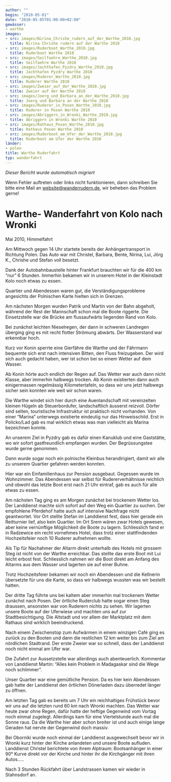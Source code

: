 ```yaml
---
author: ""
begin: "2010-05-01"
date: "2010-05-05T01:00:00+02:00"
gewässer:
- warthe
images:
- src: images/Nirina_Chrishe_rudern_auf_der_Warthe_2010.jpg
  title: Nirina Chrishe rudern auf der Warthe 2010
- src: images/Ruderboot_Warthe_2010.jpg
  title: Ruderboot Warthe 2010
- src: images/Seilfaehre_Warthe_2010.jpg
  title: Seilfaehre Warthe 2010
- src: images/Jachthafen_Pyzdry_Warthe_2010.jpg
  title: Jachthafen Pyzdry Warthe 2010
- src: images/Ruderer_Warthe_2010.jpg
  title: Ruderer Warthe 2010
- src: images/Zweier_auf_der_Warthe_2010.jpg
  title: Zweier auf der Warthe 2010
- src: images/Joerg_und_Barbara_an_der_Warthe_2010.jpg
  title: Joerg und Barbara an der Warthe 2010
- src: images/Ruderer_in_Posen_Warthe_2010.jpg
  title: Ruderer in Posen Warthe 2010
- src: images/Abriggern_in_Wronki_Warthe_2010.jpg
  title: Abriggern in Wronki Warthe 2010
- src: images/Rathaus_Posen_Warthe_2010.jpg
  title: Rathaus Posen Warthe 2010
- src: images/Ruderboot_am_Ufer_der_Warthe_2010.jpg
  title: Ruderboot am Ufer der Warthe 2010
länder:
- polen
title: Warthe Ruderfahrt
typ: wanderfahrt
---
```



*Dieser Bericht wurde automatisch migriert*

Wenn Fehler auftreten oder links nicht funktionieren, dann schreiben Sie bitte eine Mail an website@wanderrudern.de, wir beheben das Problem gerne!



# Warthe- Wanderfahrt von Kolo nach Wronki


Mai 2010, Himmelfahrt

Am Mittwoch gegen 14 Uhr startete bereits der Anhängertransport in Richtung Polen. Das Auto war mit Christel, Barbara, Bente, Nirina, Lui, Jörg K., Chrishe und Stefan voll besetzt.

Dank der Autobahnbaustelle hinter Frankfurt brauchten wir für die 400 km “nur” 6 Stunden. Immerhin bekamen wir in unserem Hotel in der Kleinstadt Kolo noch etwas zu essen.

Quartier und Abendessen waren gut, die Verständigungsprobleme angesichts der Polnischen Karte hielten sich in Grenzen.

Am nächsten Morgen wurden Patrik und Martin von der Bahn abgeholt, während der Rest der Mannschaft schon mal die Boote riggerte. Die Einsetzstelle war die Brücke am flussaufwärts liegenden Rand von Kolo.

Bei zunächst leichten Nieselregen, der dann in schweren Landregen überging ging es mit recht flotter Strömung abwärts. Der Wasserstand war erkennbar hoch.

Kurz vor Konin sperrte eine Gierfähre die Warthe und der Fährmann bequemte sich erst nach intensiven Bitten, den Fluss freizugeben. Der wird sich auch gedacht haben, wer ist schon bei so einem Wetter auf dem Wasser.

Ab Konin hörte auch endlich der Regen auf. Das Wetter war auch dann nicht Klasse, aber immerhin halbwegs trocken. Ab Konin existierten dann auch einigermassen regelmässig Kilometertafeln, so dass wir uns jetzt halbwegs sicher sein konnten wie weit wir schon waren.

Die Warthe windet sich hier durch eine Auenlandschaft mit vereinzelten kleinen Hügeln ab Steuerbordufer, landschaftlich äusserst reizvoll. Dörfer sind selten, touristische Infrastruktur ist praktisch nicht vorhanden. Von einer “Marina” unterwegs existierte eindeutig nur das Hinweisschild. Erst in Policko/Lad gab es mal wirklich etwas was man vielleicht als Marina bezeichnen konnte.

An unserem Ziel in Pyzdry gab es dafür einen Kanuklub und eine Gaststätte, wo wir sofort gastfreundlich empfangen wurden. Der Begrüssungstee wurde gerne genommen.

Dann wurde sogar noch ein polnische Kleinbus herandirigiert, damit wir alle zu unserem Quartier gefahren werden konnten.

Hier war ein Einfamilienhaus zur Pension ausgebaut. Gegessen wurde im Wohnzimmer. Das Abendessen war selbst für Rudererverhältnisse reichlich und obwohl das letzte Boot erst nach 21 Uhr eintraf, gab es auch für alle etwas zu essen.

Am nächsten Tag ging es am Morgen zunächst bei trockenem Wetter los. Der Landdienst machte sich sofort auf den Weg ein Quartier zu suchen. Der empfohlene Pferdehof hatte auch auf intensive Nachfrage nicht geantwortet. Vor Ort stellte Stefan im Landdienst fest, dass hier gerade ein Reitturnier lief, also kein Quartier. Im Ort Srem wären zwar Hotels gewesen, aber keine vernünftige Möglichkeit die Boote zu lagern. Schliesslich fand er in Radzewice ein recht vornehmes Hotel, dass trotz einer stattfindenden Hochzeitsfeier noch 10 Ruderer aufnehmen wollte.

Als Tip für Nachahmer der Altarm direkt unterhalb des Hotels mit grossem Steg ist nicht von der Warthe erreichbar. Das stellte das erste Boot mit Lui leicht erbost fest. Schliesslich nahmen wir die Boot direkt am Anfang des Altarms aus dem Wasser und lagerten sie auf einer Buhne.

Trotz Hochzeitsfeier bekamen wir noch ein Abendessen und die Kellnerin übersetzte für uns die Karte, so dass wir halbwegs wussten was wir bestellt hatten.

Der dritte Tag führte uns bei kaltem aber immerhin mal trockenem Wetter zunächst nach Posen. Der örtliche Ruderclub hatte sogar einen Steg draussen, ansonsten war von Ruderern nichts zu sehen. Wir lagerten unsere Boote auf der Uferwiese und machten uns auf zur Stadtbesichtigung. Die Altstadt und vor allem der Marktplatz mit dem Rathaus sind wirklich beeindruckend.

Nach einem Zwischenstop zum Aufwärmen in einem winzigen Café ging es zurück zu den Booten und dann die restlichen 12 km weiter bis zum Ziel am nördlichen Stadtrand. Der erste Zweier war so schnell, dass der Landdienst noch nicht einmal am Ufer war.

Die Zufahrt zur Aussetzstelle war allerdings auch abenteuerlich. Kommentar von Landdienst Martin: “Alles kein Problem in Madagaskar sind die Wege noch schlimmer”.

Unser Quartier war eine gemütliche Pension. Da es hier kein Abendessen gab hatte der Landdienst den örtlichen Dönerladen dazu überredet länger zu öffnen.

Am letzten Tag gab es bereits um 7 Uhr ein reichhaltiges Frühstück bevor wir uns auf die letzten rund 60 km nach Wronki machten. Das Wetter war heute zwar ohne Regen, dafür hatte der heftige Gegenwind vom Vortag noch einmal zugelegt. Allerdings kam für eine Viertelstunde auch mal die Sonne raus. Da die Warthe hier aber schon breiter ist und auch einige lange Geraden hat nervte der Gegenwind doch massiv.

Bei Oborniki wurde noch einmal der Landdienst ausgewechselt bevor wir in Wronki kurz hinter der Kirche anlandeten und unsere Boote aufluden. Landdienst Christel berichtete von ihrem Alptraum: Bootsanhänger in einer 90° Kurve direkt vor der Kirche und hinter ihr die Kirchgänger mit ihren Autos.....

Nach 3 Stunden Rückfahrt über Landstrassen kamen wir wieder in Stahnsdorf an.